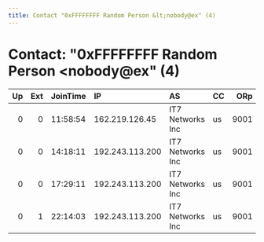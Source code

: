```yaml
---
title: Contact "0xFFFFFFFF Random Person &lt;nobody@ex" (4)
---
```


# Contact: "0xFFFFFFFF Random Person &lt;nobody@ex" (4)

|   Up |   Ext | JoinTime   | IP              | AS               | CC   |   ORp |   Dirp | OS    | Version   | Nickname            |   eFamMembers |
|-----:|------:|:-----------|:----------------|:-----------------|:-----|------:|-------:|:------|:----------|:--------------------|--------------:|
|    0 |     0 | 11:58:54   | 162.219.126.45  | IT7 Networks Inc | us   |  9001 |      0 | Linux | 0.2.9.10  | ididnteditheconfig2 |             1 |
|    0 |     0 | 14:18:11   | 192.243.113.200 | IT7 Networks Inc | us   |  9001 |      0 | Linux | 0.2.9.10  | ididnteditheconfig3 |             1 |
|    0 |     0 | 17:29:11   | 192.243.113.200 | IT7 Networks Inc | us   |  9001 |      0 | Linux | 0.2.9.10  | ididnteditheconfig  |             1 |
|    0 |     1 | 22:14:03   | 192.243.113.200 | IT7 Networks Inc | us   |  9001 |      0 | Linux | 0.2.9.10  | ididnteditheconfig2 |             1 |
